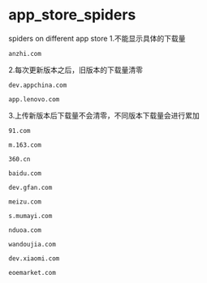 app_store_spiders
=================
spiders on different app store
1.不能显示具体的下载量

	anzhi.com
	
2.每次更新版本之后，旧版本的下载量清零
	
	dev.appchina.com
	
	app.lenovo.com
	
3.上传新版本后下载量不会清零，不同版本下载量会进行累加
	
	91.com
	
	m.163.com
	
	360.cn
	
	baidu.com
	
	dev.gfan.com
	
	meizu.com
	
	s.mumayi.com
	
	nduoa.com
	
	wandoujia.com
	
	dev.xiaomi.com
	
	eoemarket.com
	
